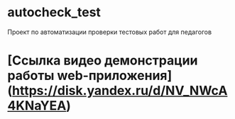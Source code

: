 # autocheck_test
Проект по автоматизации проверки тестовых работ для педагогов

# [Ссылка видео демонстрации работы web-приложения] (https://disk.yandex.ru/d/NV_NWcA4KNaYEA)
